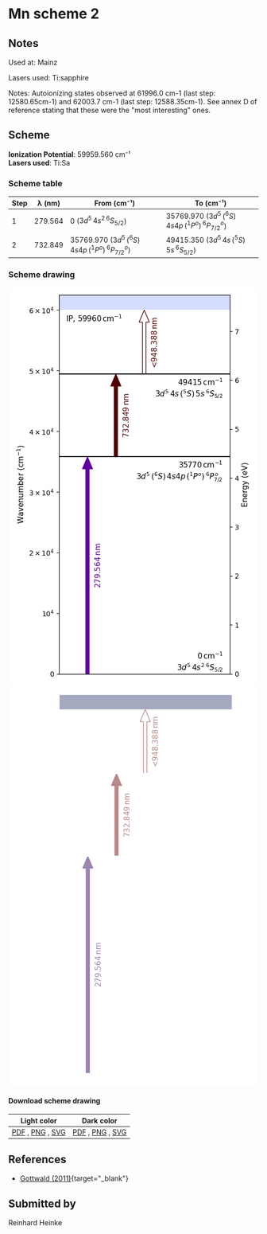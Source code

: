 # Mn scheme 2

## Notes

Used at: Mainz

Lasers used: Ti:sapphire

Notes: Autoionizing states observed at 61996.0 cm-1 (last step: 12580.65cm-1) and 62003.7 cm-1 (last step: 12588.35cm-1). See annex D of reference stating that these were the "most interesting" ones.



## Scheme

**Ionization Potential**: 59959.560 cm⁻¹  
**Lasers used**: Ti:Sa

### Scheme table

| Step | λ (nm)  |                      From (cm⁻¹)                      |                       To (cm⁻¹)                       |
| ---- | ------- | ----------------------------------------------------- | ----------------------------------------------------- |
| 1    | 279.564 | 0 ($3d^5\,4s^2\,^6S_{5/2}$)                           | 35769.970 ($3d^5\,(^6S)\,4s4p\,(^1P^o)\,^6P^o_{7/2}$) |
| 2    | 732.849 | 35769.970 ($3d^5\,(^6S)\,4s4p\,(^1P^o)\,^6P^o_{7/2}$) | 49415.350 ($3d^5\,4s\,(^5S)\,5s\,^6S_{5/2}$)          |


### Scheme drawing

![mn scheme, light mode](mn-002/mn-002-light.png#only-light)
![mn scheme, dark mode](mn-002/mn-002-dark-web.png#only-dark)

#### Download scheme drawing

|                                            Light color                                            |                                           Dark color                                           |
| ------------------------------------------------------------------------------------------------- | ---------------------------------------------------------------------------------------------- |
| [PDF](mn-002/mn-002-light.pdf) , [PNG](mn-002/mn-002-light.png) , [SVG](mn-002/mn-002-light.svg)  | [PDF](mn-002/mn-002-dark.pdf) , [PNG](mn-002/mn-002-dark.png) , [SVG](mn-002/mn-002-dark.svg)  |


## References

  - [Gottwald (2011)](https://doi.org/10.25358/openscience-3289){target="_blank"}



## Submitted by

Reinhard Heinke

